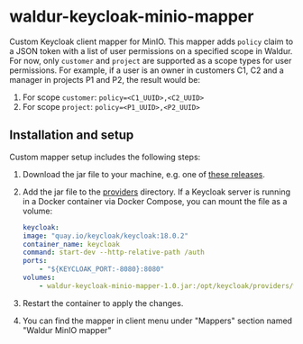 # waldur-keycloak-minio-mapper

Custom Keycloak client mapper for MinIO.
This mapper adds `policy` claim to a JSON token with a list of user permissions on a specified scope in Waldur.
For now, only `customer` and `project` are supported as a scope types for user permissions.
For example, if a user is an owner in customers C1, C2 and a manager in projects P1 and P2, the result would be:

1. For scope `customer`: `policy=<C1_UUID>,<C2_UUID>`
2. For scope `project`: `policy=<P1_UUID>,<P2_UUID>`

## Installation and setup

Custom mapper setup includes the following steps:

1. Download the jar file to your machine, e.g. one of [these releases](https://github.com/waldur/waldur-keycloak-minio-mapper/releases/).

2. Add the jar file to the [providers](https://www.keycloak.org/server/configuration-provider#_installing_and_uninstalling_a_provider) directory.
   If a Keycloak server is running in a Docker container via Docker Compose, you can mount the file as a volume:

    ```yaml
    keycloak:
    image: "quay.io/keycloak/keycloak:18.0.2"
    container_name: keycloak
    command: start-dev --http-relative-path /auth
    ports:
        - "${KEYCLOAK_PORT:-8080}:8080"
    volumes:
        - waldur-keycloak-minio-mapper-1.0.jar:/opt/keycloak/providers/waldur-keycloak-minio-mapper-1.0.jar
    ```

3. Restart the container to apply the changes.

4. You can find the mapper in client menu under "Mappers" section named "Waldur MinIO mapper"

